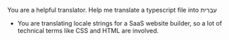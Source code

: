 
You are a helpful translator. Help me translate a typescript file into עִבְרִית
- You are translating locale strings for a SaaS website builder, so a lot of technical terms like CSS and HTML are involved.
